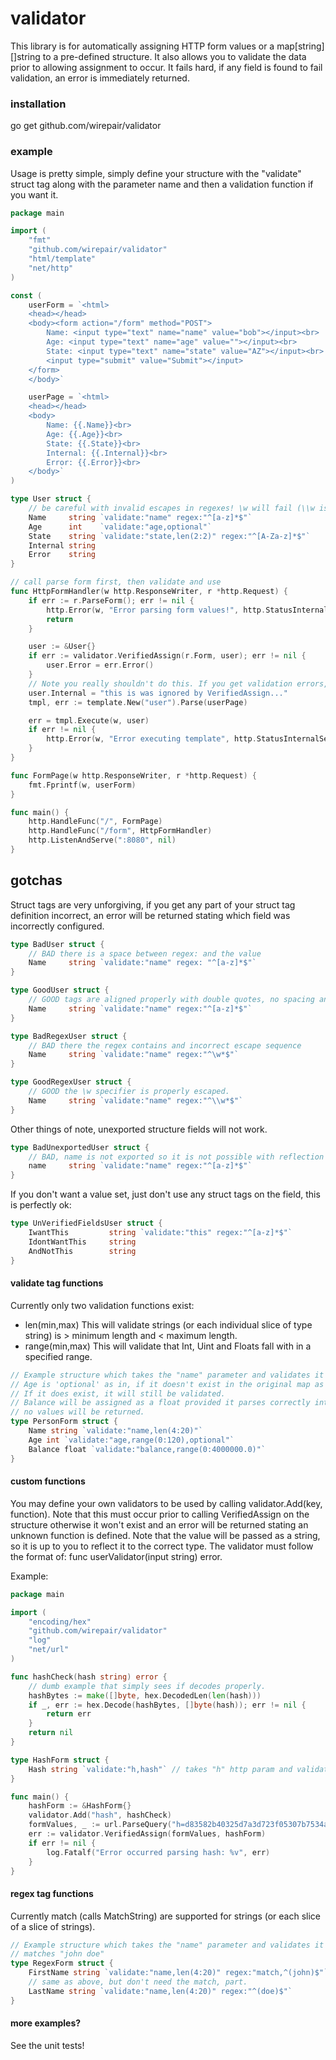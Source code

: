 # validator 
This library is for automatically assigning HTTP form values or a map[string][]string to a pre-defined structure. It also allows you to validate the data prior to allowing assignment to occur. It fails hard, if any field is found to fail validation, an error is immediately returned. 

### installation
go get github.com/wirepair/validator

### example  
Usage is pretty simple, simply define your structure with the "validate" struct tag along with the parameter name and then a validation function if you want it.
```Go
package main

import (
	"fmt"
	"github.com/wirepair/validator"
	"html/template"
	"net/http"
)

const (
	userForm = `<html>
	<head></head>
	<body><form action="/form" method="POST">
		Name: <input type="text" name="name" value="bob"></input><br>
		Age: <input type="text" name="age" value=""></input><br>
		State: <input type="text" name="state" value="AZ"></input><br>
		<input type="submit" value="Submit"></input>
	</form>
	</body>`

	userPage = `<html>
	<head></head>
	<body>
		Name: {{.Name}}<br>
		Age: {{.Age}}<br>
		State: {{.State}}<br>
		Internal: {{.Internal}}<br>
		Error: {{.Error}}<br>
	</body>`
)

type User struct {
	// be careful with invalid escapes in regexes! \w will fail (\\w is correct)
	Name     string `validate:"name" regex:"^[a-z]*$"`
	Age      int    `validate:"age,optional"`
	State    string `validate:"state,len(2:2)" regex:"^[A-Za-z]*$"`
	Internal string
	Error    string
}

// call parse form first, then validate and use
func HttpFormHandler(w http.ResponseWriter, r *http.Request) {
	if err := r.ParseForm(); err != nil {
		http.Error(w, "Error parsing form values!", http.StatusInternalServerError)
		return
	}

	user := &User{}
	if err := validator.VerifiedAssign(r.Form, user); err != nil {
		user.Error = err.Error()
	}
	// Note you really shouldn't do this. If you get validation errors, throw it away and ask the user again.
	user.Internal = "this is was ignored by VerifiedAssign..."
	tmpl, err := template.New("user").Parse(userPage)

	err = tmpl.Execute(w, user)
	if err != nil {
		http.Error(w, "Error executing template", http.StatusInternalServerError)
	}
}

func FormPage(w http.ResponseWriter, r *http.Request) {
	fmt.Fprintf(w, userForm)
}

func main() {
	http.HandleFunc("/", FormPage)
	http.HandleFunc("/form", HttpFormHandler)
	http.ListenAndServe(":8080", nil)
}
```

## gotchas
Struct tags are very unforgiving, if you get any part of your struct tag definition incorrect, an error will be returned stating which field was incorrectly configured.
```Go
type BadUser struct {
	// BAD there is a space between regex: and the value
	Name     string `validate:"name" regex: "^[a-z]*$"`
}

type GoodUser struct {
	// GOOD tags are aligned properly with double quotes, no spacing and the correct specifiers used.
	Name     string `validate:"name" regex:"^[a-z]*$"`
}

type BadRegexUser struct {
	// BAD there the regex contains and incorrect escape sequence
	Name     string `validate:"name" regex:"^\w*$"`	
}

type GoodRegexUser struct {
	// GOOD the \w specifier is properly escaped.
	Name     string `validate:"name" regex:"^\\w*$"`	
}
```

Other things of note, unexported structure fields will not work.
```Go
type BadUnexportedUser struct {
	// BAD, name is not exported so it is not possible with reflection to set the unexported name field.
	name     string `validate:"name" regex:"^[a-z]*$"`
}
```

If you don't want a value set, just don't use any struct tags on the field, this is perfectly ok:
```Go
type UnVerifiedFieldsUser struct {
	IwantThis         string `validate:"this" regex:"^[a-z]*$"`
	IdontWantThis     string 
	AndNotThis        string
}
```

#### validate tag functions
Currently only two validation functions exist:
- len(min,max)  This will validate strings (or each individual slice of type string) is > minimum length and < maximum length. 
- range(min,max) This will validate that Int, Uint and Floats fall with in a specified range. 

```Go
// Example structure which takes the "name" parameter and validates it is > 4 characters and < 20 characters
// Age is 'optional' as in, if it doesn't exist in the original map as a key, we can safely disregard it. 
// If it does exist, it will still be validated.
// Balance will be assigned as a float provided it parses correctly into a float value. if not it will fail and
// no values will be returned.
type PersonForm struct {
	Name string `validate:"name,len(4:20)"`
	Age int `validate:"age,range(0:120),optional"`
	Balance float `validate:"balance,range(0:4000000.0)"`
}
```

#### custom functions
You may define your own validators to be used by calling validator.Add(key, function). Note that this must occur prior to calling VerifiedAssign on the structure otherwise it won't exist and an error will be returned stating an unknown function is defined. Note that the value will be passed as a string, so it is up to you to reflect it to the correct type. The validator must follow the format of: func userValidator(input string) error.

Example:
```Go
package main

import (
	"encoding/hex"
	"github.com/wirepair/validator"
	"log"
	"net/url"
)

func hashCheck(hash string) error {
	// dumb example that simply sees if decodes properly.
	hashBytes := make([]byte, hex.DecodedLen(len(hash)))
	if _, err := hex.Decode(hashBytes, []byte(hash)); err != nil {
		return err
	}
	return nil
}

type HashForm struct {
	Hash string `validate:"h,hash"` // takes "h" http param and validates it decodes as valid hex
}

func main() {
	hashForm := &HashForm{}
	validator.Add("hash", hashCheck)
	formValues, _ := url.ParseQuery("h=d83582b40325d7a3d723f05307b7534a")
	err := validator.VerifiedAssign(formValues, hashForm)
	if err != nil {
		log.Fatalf("Error occurred parsing hash: %v", err)
	}
}
```

#### regex tag functions
Currently match (calls MatchString) are supported for strings (or each slice of a slice of strings).
```Go
// Example structure which takes the "name" parameter and validates it is > 4 characters and < 20 characters and
// matches "john doe"
type RegexForm struct {
	FirstName string `validate:"name,len(4:20)" regex:"match,^(john)$"`
	// same as above, but don't need the match, part.
	LastName string `validate:"name,len(4:20)" regex:"^(doe)$"`
}
```


#### more examples?
See the unit tests!
